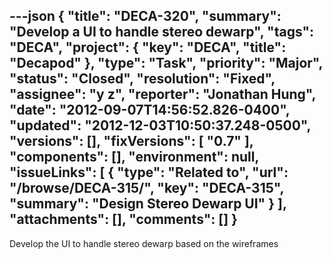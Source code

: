 ---json
{
  "title": "DECA-320",
  "summary": "Develop a UI to handle stereo dewarp",
  "tags": "DECA",
  "project": {
    "key": "DECA",
    "title": "Decapod"
  },
  "type": "Task",
  "priority": "Major",
  "status": "Closed",
  "resolution": "Fixed",
  "assignee": "y z",
  "reporter": "Jonathan Hung",
  "date": "2012-09-07T14:56:52.826-0400",
  "updated": "2012-12-03T10:50:37.248-0500",
  "versions": [],
  "fixVersions": [
    "0.7"
  ],
  "components": [],
  "environment": null,
  "issueLinks": [
    {
      "type": "Related to",
      "url": "/browse/DECA-315/",
      "key": "DECA-315",
      "summary": "Design Stereo Dewarp UI"
    }
  ],
  "attachments": [],
  "comments": []
}
---
Develop the UI to handle stereo dewarp based on the wireframes

        